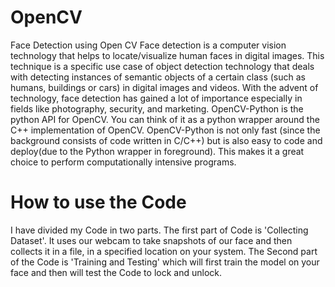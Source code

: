 # OpenCV
Face Detection using  Open CV
Face detection is a computer vision technology that helps to locate/visualize human faces in digital images. This technique is a specific use case of object detection technology that deals with detecting instances of semantic objects of a certain class (such as humans, buildings or cars) in digital images and videos. With the advent of technology, face detection has gained a lot of importance especially in fields like photography, security, and marketing.
OpenCV-Python is the python API for OpenCV. You can think of it as a python wrapper around the C++ implementation of OpenCV. OpenCV-Python is not only fast (since the background consists of code written in C/C++) but is also easy to code and deploy(due to the Python wrapper in foreground). This makes it a great choice to perform computationally intensive programs.
# How to use the Code
I have divided my Code in two parts.
The first part of Code is 'Collecting Dataset'. It uses  our webcam to take snapshots of our face and then collects it in a file, in a specified location on your system.
The Second part of the Code is 'Training and Testing' which will first train the model on your face and then will test the Code to lock and unlock.
